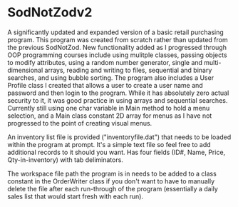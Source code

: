# SodNotZodv2
A significantly updated and expanded version of a basic retail purchasing program. This program was created from scratch rather than updated from the previous SodNotZod.  New functionality added as I progressed through OOP programming courses include using mulitple classes, passing objects to modify attributes, using a random number generator, single and multi-dimensional arrays, reading and writing to files, sequential and binary searches, and using bubble sorting. The program also includes a User Profile class I created that allows a user to create a user name and password and then login to the program.  While it has absolutely zero actual security to it, it was good practice in using arrays and sequential searches.  Currently still using one char variable in Main method to hold a menu selection, and a Main class constant 2D array for menus as I have not progressed to the point of creating visual menus.

An inventory list file is provided ("inventoryfile.dat") that needs to be loaded within the program at prompt. It's a simple text file so feel free to add additional records to it should you want. Has four fields (ID#, Name, Price, Qty-in-inventory) with tab deliminators.

The workspace file path the program is in needs to be added to a class constant in the OrderWriter class if you don't want to have to manually delete the file after each run-through of the program (essentially a daily sales list that would start fresh with each run).
